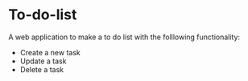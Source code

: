# To-do-list

A web application to make a to do list with the folllowing functionality:
* Create a new task
* Update a task
* Delete a task
